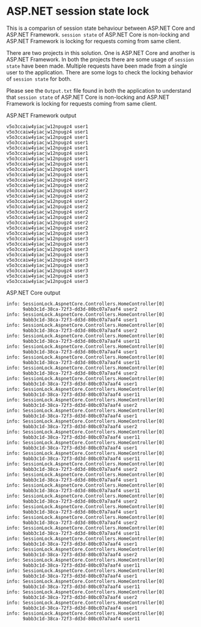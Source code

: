 # ASP.NET session state lock

This is a comparisn of session state behaviour between ASP.NET Core and ASP.NET Framework.
`session state` of ASP.NET Core is non-locking and ASP.NET Framework is locking for requests coming
from same client.

There are two projects in this solution. One is ASP.NET Core and another is ASP.NET Framework. In
both the projects there are some usage of `session state` have been made. Multiple requests have been 
made from a single user to the application. There are some logs to check the locking behavior of 
`session state` for both.

Please see the `Output.txt` file found in both the application to understand that `session state` of 
ASP.NET Core is non-locking and ASP.NET Framework is locking for requests coming from same client.

ASP.NET Framework output

```
v5o3ccaiw4yiacjw12npugz4 user1
v5o3ccaiw4yiacjw12npugz4 user1
v5o3ccaiw4yiacjw12npugz4 user1
v5o3ccaiw4yiacjw12npugz4 user1
v5o3ccaiw4yiacjw12npugz4 user1
v5o3ccaiw4yiacjw12npugz4 user1
v5o3ccaiw4yiacjw12npugz4 user1
v5o3ccaiw4yiacjw12npugz4 user1
v5o3ccaiw4yiacjw12npugz4 user1
v5o3ccaiw4yiacjw12npugz4 user1
v5o3ccaiw4yiacjw12npugz4 user2
v5o3ccaiw4yiacjw12npugz4 user2
v5o3ccaiw4yiacjw12npugz4 user2
v5o3ccaiw4yiacjw12npugz4 user2
v5o3ccaiw4yiacjw12npugz4 user2
v5o3ccaiw4yiacjw12npugz4 user2
v5o3ccaiw4yiacjw12npugz4 user2
v5o3ccaiw4yiacjw12npugz4 user2
v5o3ccaiw4yiacjw12npugz4 user2
v5o3ccaiw4yiacjw12npugz4 user2
v5o3ccaiw4yiacjw12npugz4 user3
v5o3ccaiw4yiacjw12npugz4 user3
v5o3ccaiw4yiacjw12npugz4 user3
v5o3ccaiw4yiacjw12npugz4 user3
v5o3ccaiw4yiacjw12npugz4 user3
v5o3ccaiw4yiacjw12npugz4 user3
v5o3ccaiw4yiacjw12npugz4 user3
v5o3ccaiw4yiacjw12npugz4 user3
v5o3ccaiw4yiacjw12npugz4 user3
v5o3ccaiw4yiacjw12npugz4 user3
```

ASP.NET Core output

```
info: SessionLock.AspnetCore.Controllers.HomeController[0]
      9abb3c1d-38ca-72f3-dd3d-80bc07a7aaf4 user2
info: SessionLock.AspnetCore.Controllers.HomeController[0]
      9abb3c1d-38ca-72f3-dd3d-80bc07a7aaf4 user1
info: SessionLock.AspnetCore.Controllers.HomeController[0]
      9abb3c1d-38ca-72f3-dd3d-80bc07a7aaf4 user2
info: SessionLock.AspnetCore.Controllers.HomeController[0]
      9abb3c1d-38ca-72f3-dd3d-80bc07a7aaf4 user11
info: SessionLock.AspnetCore.Controllers.HomeController[0]
      9abb3c1d-38ca-72f3-dd3d-80bc07a7aaf4 user1
info: SessionLock.AspnetCore.Controllers.HomeController[0]
      9abb3c1d-38ca-72f3-dd3d-80bc07a7aaf4 user11
info: SessionLock.AspnetCore.Controllers.HomeController[0]
      9abb3c1d-38ca-72f3-dd3d-80bc07a7aaf4 user2
info: SessionLock.AspnetCore.Controllers.HomeController[0]
      9abb3c1d-38ca-72f3-dd3d-80bc07a7aaf4 user1
info: SessionLock.AspnetCore.Controllers.HomeController[0]
      9abb3c1d-38ca-72f3-dd3d-80bc07a7aaf4 user11
info: SessionLock.AspnetCore.Controllers.HomeController[0]
      9abb3c1d-38ca-72f3-dd3d-80bc07a7aaf4 user2
info: SessionLock.AspnetCore.Controllers.HomeController[0]
      9abb3c1d-38ca-72f3-dd3d-80bc07a7aaf4 user1
info: SessionLock.AspnetCore.Controllers.HomeController[0]
      9abb3c1d-38ca-72f3-dd3d-80bc07a7aaf4 user2
info: SessionLock.AspnetCore.Controllers.HomeController[0]
      9abb3c1d-38ca-72f3-dd3d-80bc07a7aaf4 user11
info: SessionLock.AspnetCore.Controllers.HomeController[0]
      9abb3c1d-38ca-72f3-dd3d-80bc07a7aaf4 user1
info: SessionLock.AspnetCore.Controllers.HomeController[0]
      9abb3c1d-38ca-72f3-dd3d-80bc07a7aaf4 user11
info: SessionLock.AspnetCore.Controllers.HomeController[0]
      9abb3c1d-38ca-72f3-dd3d-80bc07a7aaf4 user2
info: SessionLock.AspnetCore.Controllers.HomeController[0]
      9abb3c1d-38ca-72f3-dd3d-80bc07a7aaf4 user1
info: SessionLock.AspnetCore.Controllers.HomeController[0]
      9abb3c1d-38ca-72f3-dd3d-80bc07a7aaf4 user11
info: SessionLock.AspnetCore.Controllers.HomeController[0]
      9abb3c1d-38ca-72f3-dd3d-80bc07a7aaf4 user2
info: SessionLock.AspnetCore.Controllers.HomeController[0]
      9abb3c1d-38ca-72f3-dd3d-80bc07a7aaf4 user1
info: SessionLock.AspnetCore.Controllers.HomeController[0]
      9abb3c1d-38ca-72f3-dd3d-80bc07a7aaf4 user2
info: SessionLock.AspnetCore.Controllers.HomeController[0]
      9abb3c1d-38ca-72f3-dd3d-80bc07a7aaf4 user11
info: SessionLock.AspnetCore.Controllers.HomeController[0]
      9abb3c1d-38ca-72f3-dd3d-80bc07a7aaf4 user1
info: SessionLock.AspnetCore.Controllers.HomeController[0]
      9abb3c1d-38ca-72f3-dd3d-80bc07a7aaf4 user2
info: SessionLock.AspnetCore.Controllers.HomeController[0]
      9abb3c1d-38ca-72f3-dd3d-80bc07a7aaf4 user11
info: SessionLock.AspnetCore.Controllers.HomeController[0]
      9abb3c1d-38ca-72f3-dd3d-80bc07a7aaf4 user1
info: SessionLock.AspnetCore.Controllers.HomeController[0]
      9abb3c1d-38ca-72f3-dd3d-80bc07a7aaf4 user11
info: SessionLock.AspnetCore.Controllers.HomeController[0]
      9abb3c1d-38ca-72f3-dd3d-80bc07a7aaf4 user2
info: SessionLock.AspnetCore.Controllers.HomeController[0]
      9abb3c1d-38ca-72f3-dd3d-80bc07a7aaf4 user1
info: SessionLock.AspnetCore.Controllers.HomeController[0]
      9abb3c1d-38ca-72f3-dd3d-80bc07a7aaf4 user11
```
